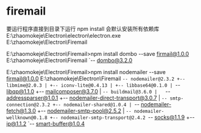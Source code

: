 # firemail

要运行程序直接到目录下运行  npm install  会默认安装所有依赖库
E:\zhaomokeje\Electron\electron\electron.exe E:\zhaomokeje\Electron\Firemail

E:\zhaomokeje\Electron\Firemail>npm install dombo --save
firmail@1.0.0 E:\zhaomokeje\Electron\Firemail
`-- dombo@3.2.0

E:\zhaomokeje\Electron\Firemail>npm install nodemailer --save
firmail@1.0.0 E:\zhaomokeje\Electron\Firemail
`-- nodemailer@2.3.2
  +-- libmime@2.0.3
  | +-- iconv-lite@0.4.13
  | +-- libbase64@0.1.0
  | `-- libqp@1.1.0
  +-- mailcomposer@3.7.0
  | `-- buildmail@3.6.0
  |   `-- addressparser@1.0.1
  +-- nodemailer-direct-transport@3.0.7
  | `-- smtp-connection@2.3.2
  +-- nodemailer-shared@1.0.4
  | `-- nodemailer-fetch@1.3.0
  +-- nodemailer-smtp-pool@2.5.2
  | `-- nodemailer-wellknown@0.1.8
  +-- nodemailer-smtp-transport@2.4.2
  `-- socks@1.1.9
    +-- ip@1.1.2
    `-- smart-buffer@1.0.4
